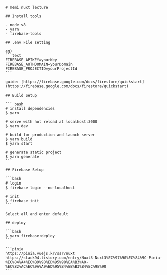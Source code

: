 
    # memi nuxt lecture
    
    ## Install tools
    
    - node v8
    - yarn
    - firebase-tools
    
    ## .env File setting
    
    eg)
    ```text
    FIREBASE_APIKEY=yourKey
    FIREBASE_AUTHDOMAIN=yourDomain
    FIREBASE_PROJECTID=yourProjectId
    ``` 
    
    guide: [https://firebase.google.com/docs/firestore/quickstart](https://firebase.google.com/docs/firestore/quickstart)
    
    ## Build Setup
    
    ``` bash
    # install dependencies
    $ yarn
    
    # serve with hot reload at localhost:3000
    $ yarn dev
    
    # build for production and launch server
    $ yarn build
    $ yarn start
    
    # generate static project
    $ yarn generate
    ```
    
    ## Firebase Setup
    
    ```bash
    # login
    $ firebase login --no-localhost
    
    # init
    $ firebase init
    ```
    
    Select all and enter default
    
    ## deploy
    
    ```bash
    $ yarn firebase:deploy
    ```

    ```pinia
    https://pinia.vuejs.kr/ssr/nuxt
    https://stack94.tistory.com/entry/Nuxt3-Nuxt3%EC%97%90%EC%84%9C-Pinia-%EC%84%A4%EC%B9%98%ED%95%98%EA%B3%A0-%EC%82%AC%EC%9A%A9%ED%95%B4%EB%B3%B4%EC%9E%90
    ```
